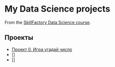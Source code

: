 # My Data Science projects

From the [SkillFactory Data Science course](https://skillfactory.ru/data-scientist).

## Проекты

* [Проект 0. Игра угадай число]()
* []
* []